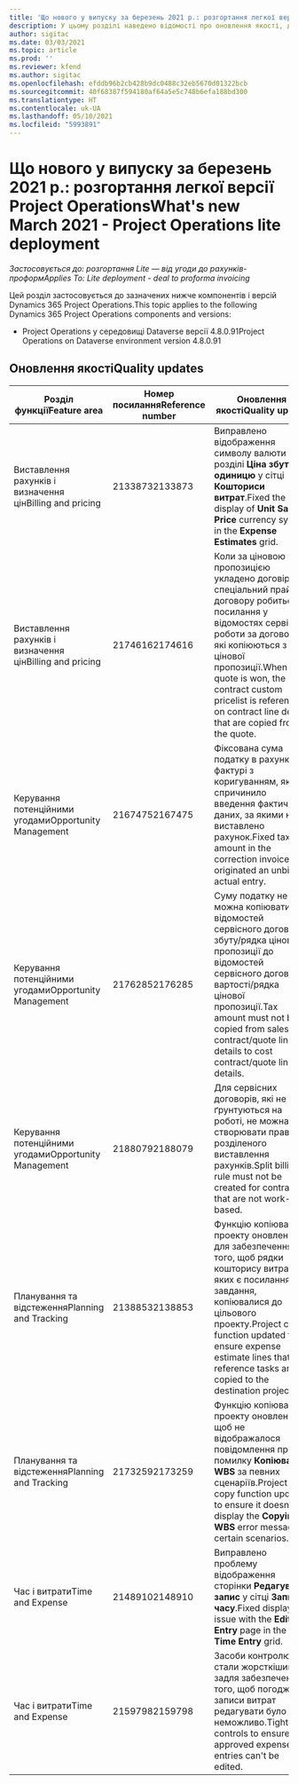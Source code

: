 ```yaml
---
title: 'Що нового у випуску за березень 2021 р.: розгортання легкої версії Project Operations'
description: У цьому розділі наведено відомості про оновлення якості, доступні у випуску розгортання легкої версії Project Operations Lite у березні 2021 р.
author: sigitac
ms.date: 03/03/2021
ms.topic: article
ms.prod: ''
ms.reviewer: kfend
ms.author: sigitac
ms.openlocfilehash: efddb96b2cb428b9dc0488c32eb5670d01322bcb
ms.sourcegitcommit: 40f68387f594180af64a5e5c748b6efa188bd300
ms.translationtype: HT
ms.contentlocale: uk-UA
ms.lasthandoff: 05/10/2021
ms.locfileid: "5993891"
---
```

# <a name="whats-new-march-2021---project-operations-lite-deployment"></a><span data-ttu-id="4d47a-103">Що нового у випуску за березень 2021 р.: розгортання легкої версії Project Operations</span><span class="sxs-lookup"><span data-stu-id="4d47a-103">What's new March 2021 - Project Operations lite deployment</span></span>

<span data-ttu-id="4d47a-104">_Застосовується до: розгортання Lite — від угоди до рахунків-проформ_</span><span class="sxs-lookup"><span data-stu-id="4d47a-104">_Applies To: Lite deployment - deal to proforma invoicing_</span></span>


<span data-ttu-id="4d47a-105">Цей розділ застосовується до зазначених нижче компонентів і версій Dynamics 365 Project Operations.</span><span class="sxs-lookup"><span data-stu-id="4d47a-105">This topic applies to the following Dynamics 365 Project Operations components and versions:</span></span>

- <span data-ttu-id="4d47a-106">Project Operations у середовищі Dataverse версії 4.8.0.91</span><span class="sxs-lookup"><span data-stu-id="4d47a-106">Project Operations on Dataverse environment version 4.8.0.91</span></span> 

## <a name="quality-updates"></a><span data-ttu-id="4d47a-107">Оновлення якості</span><span class="sxs-lookup"><span data-stu-id="4d47a-107">Quality updates</span></span>

| <span data-ttu-id="4d47a-108">**Розділ функції**</span><span class="sxs-lookup"><span data-stu-id="4d47a-108">**Feature area**</span></span> | <span data-ttu-id="4d47a-109">**Номер посилання**</span><span class="sxs-lookup"><span data-stu-id="4d47a-109">**Reference number**</span></span> | <span data-ttu-id="4d47a-110">**Оновлення якості**</span><span class="sxs-lookup"><span data-stu-id="4d47a-110">**Quality update**</span></span> |
| --- | --- | --- |
| <span data-ttu-id="4d47a-111">Виставлення рахунків і визначення цін</span><span class="sxs-lookup"><span data-stu-id="4d47a-111">Billing and pricing</span></span> | <span data-ttu-id="4d47a-112">2133873</span><span class="sxs-lookup"><span data-stu-id="4d47a-112">2133873</span></span> | <span data-ttu-id="4d47a-113">Виправлено відображення символу валюти в розділі **Ціна збуту за одиницю** у сітці **Кошториси витрат**.</span><span class="sxs-lookup"><span data-stu-id="4d47a-113">Fixed the display of **Unit Sales Price** currency symbol in the **Expense Estimates** grid.</span></span> |
| <span data-ttu-id="4d47a-114">Виставлення рахунків і визначення цін</span><span class="sxs-lookup"><span data-stu-id="4d47a-114">Billing and pricing</span></span> | <span data-ttu-id="4d47a-115">2174616</span><span class="sxs-lookup"><span data-stu-id="4d47a-115">2174616</span></span> | <span data-ttu-id="4d47a-116">Коли за ціновою пропозицією укладено договір, на спеціальний прайс договору робиться посилання у відомостях сервісної роботи за договором, які копіюються з цінової пропозиції.</span><span class="sxs-lookup"><span data-stu-id="4d47a-116">When a quote is won, the contract custom pricelist is referenced on contract line details that are copied from the quote.</span></span> |
| <span data-ttu-id="4d47a-117">Керування потенційними угодами</span><span class="sxs-lookup"><span data-stu-id="4d47a-117">Opportunity Management</span></span> | <span data-ttu-id="4d47a-118">2167475</span><span class="sxs-lookup"><span data-stu-id="4d47a-118">2167475</span></span> | <span data-ttu-id="4d47a-119">Фіксована сума податку в рахунку-фактурі з коригуванням, яке спричинило введення фактичних даних, за якими не виставлено рахунок.</span><span class="sxs-lookup"><span data-stu-id="4d47a-119">Fixed tax amount in the correction invoice that originated an unbilled actual entry.</span></span> |
| <span data-ttu-id="4d47a-120">Керування потенційними угодами</span><span class="sxs-lookup"><span data-stu-id="4d47a-120">Opportunity Management</span></span> | <span data-ttu-id="4d47a-121">2176285</span><span class="sxs-lookup"><span data-stu-id="4d47a-121">2176285</span></span> | <span data-ttu-id="4d47a-122">Суму податку не можна копіювати з відомостей сервісного договору збуту/рядка цінової пропозиції до відомостей сервісного договору вартості/рядка цінової пропозиції.</span><span class="sxs-lookup"><span data-stu-id="4d47a-122">Tax amount must not be copied from sales contract/quote line details to cost contract/quote line details.</span></span> |
| <span data-ttu-id="4d47a-123">Керування потенційними угодами</span><span class="sxs-lookup"><span data-stu-id="4d47a-123">Opportunity Management</span></span> | <span data-ttu-id="4d47a-124">2188079</span><span class="sxs-lookup"><span data-stu-id="4d47a-124">2188079</span></span> | <span data-ttu-id="4d47a-125">Для сервісних договорів, які не ґрунтуються на роботі, не можна створювати правило розділеного виставлення рахунків.</span><span class="sxs-lookup"><span data-stu-id="4d47a-125">Split billing rule must not be created for contracts that are not work-based.</span></span> |
| <span data-ttu-id="4d47a-126">Планування та відстеження</span><span class="sxs-lookup"><span data-stu-id="4d47a-126">Planning and Tracking</span></span> | <span data-ttu-id="4d47a-127">2138853</span><span class="sxs-lookup"><span data-stu-id="4d47a-127">2138853</span></span> | <span data-ttu-id="4d47a-128">Функцію копіювання проекту оновлено для забезпечення того, щоб рядки кошторису витрат, у яких є посилання на завдання, копіювалися до цільового проекту.</span><span class="sxs-lookup"><span data-stu-id="4d47a-128">Project copy function updated to ensure expense estimate lines that reference tasks are copied to the destination project.</span></span> |
| <span data-ttu-id="4d47a-129">Планування та відстеження</span><span class="sxs-lookup"><span data-stu-id="4d47a-129">Planning and Tracking</span></span> | <span data-ttu-id="4d47a-130">2173259</span><span class="sxs-lookup"><span data-stu-id="4d47a-130">2173259</span></span> | <span data-ttu-id="4d47a-131">Функцію копіювання проекту оновлено, щоб не відображалося повідомлення про помилку **Копіювання WBS** за певних сценаріїв.</span><span class="sxs-lookup"><span data-stu-id="4d47a-131">Project copy function updated to ensure it doesn't display the **Copying WBS** error message in certain scenarios.</span></span> |
| <span data-ttu-id="4d47a-132">Час і витрати</span><span class="sxs-lookup"><span data-stu-id="4d47a-132">Time and Expense</span></span> | <span data-ttu-id="4d47a-133">2148910</span><span class="sxs-lookup"><span data-stu-id="4d47a-133">2148910</span></span> | <span data-ttu-id="4d47a-134">Виправлено проблему відображення сторінки **Редагувати запис** у сітці **Запис часу**.</span><span class="sxs-lookup"><span data-stu-id="4d47a-134">Fixed display issue with the **Edit Entry** page in the **Time Entry** grid.</span></span> |
| <span data-ttu-id="4d47a-135">Час і витрати</span><span class="sxs-lookup"><span data-stu-id="4d47a-135">Time and Expense</span></span> | <span data-ttu-id="4d47a-136">2159798</span><span class="sxs-lookup"><span data-stu-id="4d47a-136">2159798</span></span> | <span data-ttu-id="4d47a-137">Засоби контролю стали жорсткішими задля забезпечення того, щоб погоджені записи витрат редагувати було неможливо.</span><span class="sxs-lookup"><span data-stu-id="4d47a-137">Tightened controls to ensure approved expense entries can't be edited.</span></span> |


